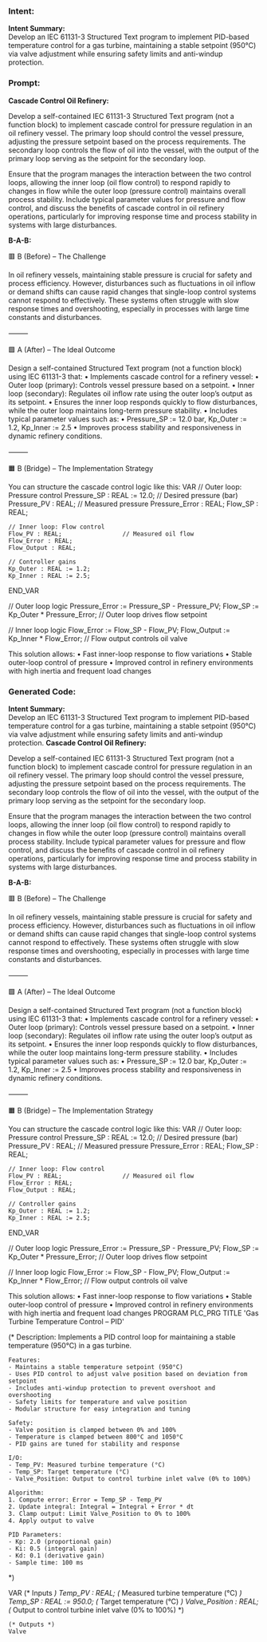 ### Intent:
**Intent Summary:**  
Develop an IEC 61131-3 Structured Text program to implement PID-based temperature control for a gas turbine, maintaining a stable setpoint (950°C) via valve adjustment while ensuring safety limits and anti-windup protection.

### Prompt:
**Cascade Control Oil Refinery:**

Develop a self-contained IEC 61131-3 Structured Text program (not a function block) to implement cascade control for pressure regulation in an oil refinery vessel. The primary loop should control the vessel pressure, adjusting the pressure setpoint based on the process requirements. The secondary loop controls the flow of oil into the vessel, with the output of the primary loop serving as the setpoint for the secondary loop.

Ensure that the program manages the interaction between the two control loops, allowing the inner loop (oil flow control) to respond rapidly to changes in flow while the outer loop (pressure control) maintains overall process stability. Include typical parameter values for pressure and flow control, and discuss the benefits of cascade control in oil refinery operations, particularly for improving response time and process stability in systems with large disturbances.

**B-A-B:**

🟥 B (Before) – The Challenge

In oil refinery vessels, maintaining stable pressure is crucial for safety and process efficiency. However, disturbances such as fluctuations in oil inflow or demand shifts can cause rapid changes that single-loop control systems cannot respond to effectively. These systems often struggle with slow response times and overshooting, especially in processes with large time constants and disturbances.

⸻

🟩 A (After) – The Ideal Outcome

Design a self-contained Structured Text program (not a function block) using IEC 61131-3 that:
	•	Implements cascade control for a refinery vessel:
	•	Outer loop (primary): Controls vessel pressure based on a setpoint.
	•	Inner loop (secondary): Regulates oil inflow rate using the outer loop’s output as its setpoint.
	•	Ensures the inner loop responds quickly to flow disturbances, while the outer loop maintains long-term pressure stability.
	•	Includes typical parameter values such as:
	•	Pressure_SP := 12.0 bar, Kp_Outer := 1.2, Kp_Inner := 2.5
	•	Improves process stability and responsiveness in dynamic refinery conditions.

⸻

🟧 B (Bridge) – The Implementation Strategy

You can structure the cascade control logic like this:
VAR
    // Outer loop: Pressure control
    Pressure_SP : REAL := 12.0;     // Desired pressure (bar)
    Pressure_PV : REAL;             // Measured pressure
    Pressure_Error : REAL;
    Flow_SP : REAL;

    // Inner loop: Flow control
    Flow_PV : REAL;                 // Measured oil flow
    Flow_Error : REAL;
    Flow_Output : REAL;

    // Controller gains
    Kp_Outer : REAL := 1.2;
    Kp_Inner : REAL := 2.5;
END_VAR

// Outer loop logic
Pressure_Error := Pressure_SP - Pressure_PV;
Flow_SP := Kp_Outer * Pressure_Error;  // Outer loop drives flow setpoint

// Inner loop logic
Flow_Error := Flow_SP - Flow_PV;
Flow_Output := Kp_Inner * Flow_Error;  // Flow output controls oil valve

This solution allows:
	•	Fast inner-loop response to flow variations
	•	Stable outer-loop control of pressure
	•	Improved control in refinery environments with high inertia and frequent load changes

### Generated Code:
**Intent Summary:**  
Develop an IEC 61131-3 Structured Text program to implement PID-based temperature control for a gas turbine, maintaining a stable setpoint (950°C) via valve adjustment while ensuring safety limits and anti-windup protection.
**Cascade Control Oil Refinery:**

Develop a self-contained IEC 61131-3 Structured Text program (not a function block) to implement cascade control for pressure regulation in an oil refinery vessel. The primary loop should control the vessel pressure, adjusting the pressure setpoint based on the process requirements. The secondary loop controls the flow of oil into the vessel, with the output of the primary loop serving as the setpoint for the secondary loop.

Ensure that the program manages the interaction between the two control loops, allowing the inner loop (oil flow control) to respond rapidly to changes in flow while the outer loop (pressure control) maintains overall process stability. Include typical parameter values for pressure and flow control, and discuss the benefits of cascade control in oil refinery operations, particularly for improving response time and process stability in systems with large disturbances.

**B-A-B:**

🟥 B (Before) – The Challenge

In oil refinery vessels, maintaining stable pressure is crucial for safety and process efficiency. However, disturbances such as fluctuations in oil inflow or demand shifts can cause rapid changes that single-loop control systems cannot respond to effectively. These systems often struggle with slow response times and overshooting, especially in processes with large time constants and disturbances.

⸻

🟩 A (After) – The Ideal Outcome

Design a self-contained Structured Text program (not a function block) using IEC 61131-3 that:
	•	Implements cascade control for a refinery vessel:
	•	Outer loop (primary): Controls vessel pressure based on a setpoint.
	•	Inner loop (secondary): Regulates oil inflow rate using the outer loop’s output as its setpoint.
	•	Ensures the inner loop responds quickly to flow disturbances, while the outer loop maintains long-term pressure stability.
	•	Includes typical parameter values such as:
	•	Pressure_SP := 12.0 bar, Kp_Outer := 1.2, Kp_Inner := 2.5
	•	Improves process stability and responsiveness in dynamic refinery conditions.

⸻

🟧 B (Bridge) – The Implementation Strategy

You can structure the cascade control logic like this:
VAR
    // Outer loop: Pressure control
    Pressure_SP : REAL := 12.0;     // Desired pressure (bar)
    Pressure_PV : REAL;             // Measured pressure
    Pressure_Error : REAL;
    Flow_SP : REAL;

    // Inner loop: Flow control
    Flow_PV : REAL;                 // Measured oil flow
    Flow_Error : REAL;
    Flow_Output : REAL;

    // Controller gains
    Kp_Outer : REAL := 1.2;
    Kp_Inner : REAL := 2.5;
END_VAR

// Outer loop logic
Pressure_Error := Pressure_SP - Pressure_PV;
Flow_SP := Kp_Outer * Pressure_Error;  // Outer loop drives flow setpoint

// Inner loop logic
Flow_Error := Flow_SP - Flow_PV;
Flow_Output := Kp_Inner * Flow_Error;  // Flow output controls oil valve

This solution allows:
	•	Fast inner-loop response to flow variations
	•	Stable outer-loop control of pressure
	•	Improved control in refinery environments with high inertia and frequent load changes
PROGRAM PLC_PRG
TITLE 'Gas Turbine Temperature Control – PID'

(*
    Description:
    Implements a PID control loop for maintaining a stable temperature (950°C) in a gas turbine.

    Features:
    - Maintains a stable temperature setpoint (950°C)
    - Uses PID control to adjust valve position based on deviation from setpoint
    - Includes anti-windup protection to prevent overshoot and overshooting
    - Safety limits for temperature and valve position
    - Modular structure for easy integration and tuning

    Safety:
    - Valve position is clamped between 0% and 100%
    - Temperature is clamped between 800°C and 1050°C
    - PID gains are tuned for stability and response

    I/O:
    - Temp_PV: Measured turbine temperature (°C)
    - Temp_SP: Target temperature (°C)
    - Valve_Position: Output to control turbine inlet valve (0% to 100%)

    Algorithm:
    1. Compute error: Error = Temp_SP - Temp_PV
    2. Update integral: Integral = Integral + Error * dt
    3. Clamp output: Limit Valve_Position to 0% to 100%
    4. Apply output to valve

    PID Parameters:
    - Kp: 2.0 (proportional gain)
    - Ki: 0.5 (integral gain)
    - Kd: 0.1 (derivative gain)
    - Sample time: 100 ms
*)

VAR
    (* Inputs *)
    Temp_PV : REAL;                    (* Measured turbine temperature (°C) *)
    Temp_SP : REAL := 950.0;           (* Target temperature (°C) *)
    Valve_Position : REAL;             (* Output to control turbine inlet valve (0% to 100%) *)
    
    (* Outputs *)
    Valve
